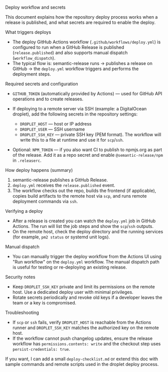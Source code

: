 Deploy workflow and secrets

This document explains how the repository deploy process works when a release is published, and what secrets are required to enable the deploy.

What triggers deploys

- The deploy GitHub Actions workflow (`.github/workflows/deploy.yml`) is configured to run when a GitHub Release is published (`release.published`) and also supports manual dispatch (`workflow_dispatch`).
- The typical flow is: semantic-release runs -> publishes a release on GitHub -> the `deploy.yml` workflow triggers and performs the deployment steps.

Required secrets and configuration

- `GITHUB_TOKEN` (automatically provided by Actions) — used for GitHub API operations and to create releases.
- If deploying to a remote server via SSH (example: a DigitalOcean droplet), add the following secrets in the repository settings:
  - `DROPLET_HOST` — host or IP address
  - `DROPLET_USER` — SSH username
  - `DROPLET_SSH_KEY` — private SSH key (PEM format). The workflow will write this to a file at runtime and use it for `scp`/`ssh`.

- Optional: `NPM_TOKEN` — if you also want CI to publish to npmjs.org as part of the release. Add it as a repo secret and enable `@semantic-release/npm` in `.releaserc`.

How deploy happens (summary)

1. semantic-release publishes a GitHub Release.
2. `deploy.yml` receives the `release.published` event.
3. The workflow checks out the repo, builds the frontend (if applicable), copies build artifacts to the remote host via `scp`, and runs remote deployment commands via `ssh`.

Verifying a deploy

- After a release is created you can watch the `deploy.yml` job in GitHub Actions. The run will list the job steps and show the `scp`/`ssh` outputs.
- On the remote host, check the deploy directory and the running services (for example, `pm2 status` or systemd unit logs).

Manual dispatch

- You can manually trigger the deploy workflow from the Actions UI using "Run workflow" on the `deploy.yml` workflow. The manual dispatch path is useful for testing or re-deploying an existing release.

Security notes

- Keep `DROPLET_SSH_KEY` private and limit its permissions on the remote host. Use a dedicated deploy user with minimal privileges.
- Rotate secrets periodically and revoke old keys if a developer leaves the team or a key is compromised.

Troubleshooting

- If `scp` or `ssh` fails, verify `DROPLET_HOST` is reachable from the Actions runner and `DROPLET_SSH_KEY` matches the authorized key on the remote host.
- If the workflow cannot push changelog updates, ensure the release workflow has `permissions.contents: write` and the checkout step uses `persist-credentials: true`.

If you want, I can add a small `deploy-checklist.md` or extend this doc with sample commands and remote scripts used in the droplet deploy process.